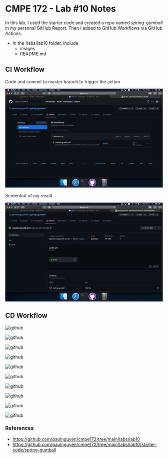 # CMPE 172 - Lab #10 Notes

In this lab, I used the starter code and created a repo named *spring-gumball* in my personal GitHub Report. Then I added to GitHub Workflows via GitHub Actions.

* In the /labs/lab10 folder, include
  * images
  * README.md

## CI Workflow

Code and commit to master branch to trigger the action

![github](images/trigger.png)

Screenhot of my result

![github](images/triggerR.png)

## CD Workflow

![github](images/.png)

![github](images/.png)

![github](images/.png)

![github](images/.png)

![github](images/.png)

![github](images/.png)

![github](images/.png)

![github](images/.png)

![github](images/.png)

![github](images/.png)

### References
* https://github.com/paulnguyen/cmpe172/tree/main/labs/lab10
* https://github.com/paulnguyen/cmpe172/tree/main/labs/lab10/starter-code/spring-gumball